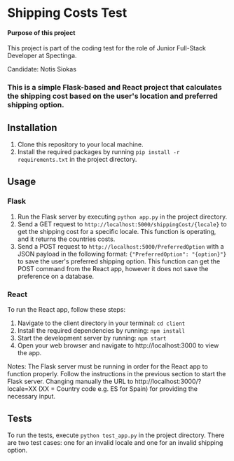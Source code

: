 # Shipping Costs Test

#### Purpose of this project
This project is part of the coding test for the role of Junior Full-Stack Developer at Spectinga.

Candidate: Notis Siokas


### This is a simple Flask-based and React project that calculates the shipping cost based on the user's location and preferred shipping option.


## Installation

1. Clone this repository to your local machine.
2. Install the required packages by running `pip install -r requirements.txt` in the project directory.

## Usage

### Flask
1. Run the Flask server by executing `python app.py` in the project directory.
2. Send a GET request to `http://localhost:5000/shippingCost/{locale}` to get the shipping cost for a specific locale. This function is operating, and it returns the countries costs.
3. Send a POST request to `http://localhost:5000/PreferredOption` with a JSON payload in the following format: `{"PreferredOption": "{option}"}` to save the user's preferred shipping option. 
This function can get the POST command from the React app, however it does not save the preference on a database.

### React

To run the React app, follow these steps:

1. Navigate to the client directory in your terminal:
    `cd client`
2. Install the required dependencies by running:
    `npm install`
3. Start the development server by running:
    `npm start`
4. Open your web browser and navigate to http://localhost:3000 to view the app.

Notes: The Flask server must be running in order for the React app to function properly. Follow the instructions in the previous section to start the Flask server.
Changing manually the URL to http://localhost:3000/?locale=XX (XX = Country code e.g. ES for Spain) for providing the necessary input.

## Tests

To run the tests, execute `python test_app.py` in the project directory.
There are two test cases: one for an invalid locale and one for an invalid shipping option.
